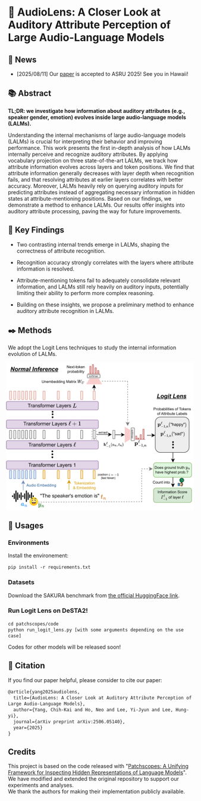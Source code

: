 # 🔬 AudioLens: A Closer Look at Auditory Attribute Perception of Large Audio-Language Models

## 📢 News

- [2025/08/11] Our [paper](https://arxiv.org/abs/2506.05140) is accepted to ASRU 2025! See you in Hawaii!

## 📚 Abstract

**TL;DR: we investigate how information about auditory attributes (e.g., speaker gender, emotion) evolves inside large audio-language models (LALMs).**

Understanding the internal mechanisms of large audio-language models (LALMs) is crucial for interpreting their behavior and improving performance. This work presents the first in-depth analysis of how LALMs internally perceive and recognize auditory attributes. By applying vocabulary projection on three state-of-the-art LALMs, we track how attribute information evolves across layers and token positions. We find that attribute information generally decreases with layer depth when recognition fails, and that resolving attributes at earlier layers correlates with better accuracy. Moreover, LALMs heavily rely on querying auditory inputs for predicting attributes instead of aggregating necessary information in hidden states at attribute-mentioning positions. Based on our findings, we demonstrate a method to enhance LALMs. Our results offer insights into auditory attribute processing, paving the way for future improvements.

## 🔎 Key Findings
- Two contrasting internal trends emerge in LALMs, shaping the correctness of attribute recognition.

- Recognition accuracy strongly correlates with the layers where attribute information is resolved.

- Attribute-mentioning tokens fail to adequately consolidate relevant information, and LALMs still rely heavily on auditory inputs, potentially limiting their ability to perform more complex reasoning.

- Building on these insights, we propose a preliminary method to enhance auditory attribute recognition in LALMs.


## ✒️ Methods

We adopt the Logit Lens techniques to study the internal information evolution of LALMs.

<div style="text-align: center;">
  <div style="display: flex; align-items: center; justify-content: center;">
    <img src="figures/logitlens_v3.png" alt="logo" style="width: 1000px; margin-right: 10px;">
  </div>
</div>

## 🔧 Usages

### Environments

Install the environement:

```
pip install -r requirements.txt
```

### Datasets

Download the SAKURA benchmark from [the official HuggingFace link](https://huggingface.co/SLLM-multi-hop).


### Run Logit Lens on DeSTA2!

```
cd patchscopes/code
python run_logit_lens.py [with some arguments depending on the use case]
```

Codes for other models will be released soon!

## 🔖 Citation

If you find our paper helpful, please consider to cite our paper:
```
@article{yang2025audiolens,
  title={AudioLens: A Closer Look at Auditory Attribute Perception of Large Audio-Language Models},
  author={Yang, Chih-Kai and Ho, Neo and Lee, Yi-Jyun and Lee, Hung-yi},
  journal={arXiv preprint arXiv:2506.05140},
  year={2025}
}
```

## Credits

This project is based on the code released with "[Patchscopes: A Unifying Framework for Inspecting
Hidden Representations of Language Models](https://arxiv.org/abs/2401.06102)".  
We have modified and extended the original repository to support our experiments and analyses.  
We thank the authors for making their implementation publicly available.





